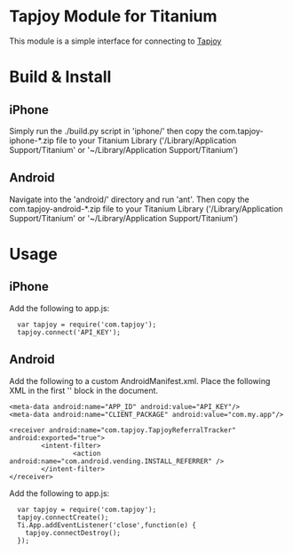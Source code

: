 # Tapjoy Module for Titanium

This module is a simple interface for connecting to [Tapjoy](http://tapjoy.com)

# Build & Install

## iPhone

Simply run the ./build.py script in 'iphone/' then copy the com.tapjoy-iphone-*.zip file to your Titanium Library  ('/Library/Application Support/Titanium' or '~/Library/Application Support/Titanium')

## Android

Navigate into the 'android/' directory and run 'ant'. Then copy the com.tapjoy-android-*.zip file to your Titanium Library  ('/Library/Application Support/Titanium' or '~/Library/Application Support/Titanium')

# Usage

## iPhone

Add the following to app.js:

      var tapjoy = require('com.tapjoy');
      tapjoy.connect('API_KEY');

## Android

Add the following to a custom AndroidManifest.xml. Place the following XML in the first '<activity>' block in the document.

    <meta-data android:name="APP_ID" android:value="API_KEY"/> 
    <meta-data android:name="CLIENT_PACKAGE" android:value="com.my.app"/>

    <receiver android:name="com.tapjoy.TapjoyReferralTracker" android:exported="true">
            <intent-filter>
                    <action android:name="com.android.vending.INSTALL_REFERRER" />
            </intent-filter>
    </receiver>
    

Add the following to app.js:

      var tapjoy = require('com.tapjoy');
      tapjoy.connectCreate();
      Ti.App.addEventListener('close',function(e) {
        tapjoy.connectDestroy();
      });
    